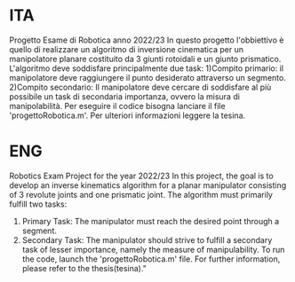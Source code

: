 # ITA

Progetto Esame di Robotica anno 2022/23
In questo progetto  l'obbiettivo è quello di realizzare un algoritmo di inversione cinematica per un manipolatore planare costituito da 3 giunti rotoidali e un giunto prismatico.
L'algoritmo deve soddisfare principalmente due task:
  1)Compito primario: il manipolatore deve raggiungere il punto desiderato attraverso un segmento.
  2)Compito secondario: Il manipolatore deve cercare di soddisfare al più possibile un task di secondaria importanza, ovvero la misura di manipolabilità.
Per eseguire il codice bisogna lanciare il file 'progettoRobotica.m'.
Per ulteriori informazioni leggere la tesina.

# ENG

Robotics Exam Project for the year 2022/23
In this project, the goal is to develop an inverse kinematics algorithm for a planar manipulator consisting of 3 revolute joints and one prismatic joint.
The algorithm must primarily fulfill two tasks:
  1) Primary Task: The manipulator must reach the desired point through a segment.
  2) Secondary Task: The manipulator should strive to fulfill a secondary task of lesser importance, namely the measure of manipulability.
To run the code, launch the 'progettoRobotica.m' file.
For further information, please refer to the thesis(tesina)."
